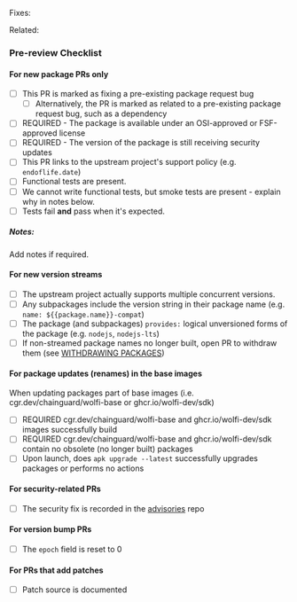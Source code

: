 <!---
Provide a short summary in the Title above. Examples of good PR titles:
* "ruby-3.1: new package"
* "haproxy: fix CVE-2014-123456"
-->

<!--
Please include references to any related issues or delete this section otherwise.
 -->

Fixes:

Related:

### Pre-review Checklist

<!--
This checklist is mostly useful as a reminder of small things that can easily be
forgotten – it is meant as a helpful tool rather than hoops to jump through.

At the moment of this PR you have the most information on what all the change
will affect, so please take the time to jot it down.

Put an `x` in all the items that apply, make notes next to any that haven't been
addressed, and remove any items that are not relevant to this PR.

-->

#### For new package PRs only
<!-- remove if unrelated -->
- [ ] This PR is marked as fixing a pre-existing package request bug
  - [ ] Alternatively, the PR is marked as related to a pre-existing package request bug, such as a dependency
- [ ] REQUIRED - The package is available under an OSI-approved or FSF-approved license
- [ ] REQUIRED - The version of the package is still receiving security updates
- [ ] This PR links to the upstream project's support policy (e.g. `endoflife.date`)
- [ ] Functional tests are present.
- [ ] We cannot write functional tests, but smoke tests are present - explain why in notes below.
- [ ] Tests fail **and** pass when it's expected.

##### Notes:
Add notes if required.

#### For new version streams
<!-- remove if unrelated -->
- [ ] The upstream project actually supports multiple concurrent versions.
- [ ] Any subpackages include the version string in their package name (e.g. `name: ${{package.name}}-compat`)
- [ ] The package (and subpackages) `provides:` logical unversioned forms of the package (e.g. `nodejs`, `nodejs-lts`)
- [ ] If non-streamed package names no longer built, open PR to withdraw them (see [WITHDRAWING PACKAGES](https://github.com/wolfi-dev/os/blob/main/WITHDRAWING_PACKAGES.md))

#### For package updates (renames) in the base images
<!-- remove if unrelated -->
When updating packages part of base images (i.e. cgr.dev/chainguard/wolfi-base or ghcr.io/wolfi-dev/sdk)
- [ ] REQUIRED cgr.dev/chainguard/wolfi-base and ghcr.io/wolfi-dev/sdk images successfully build
- [ ] REQUIRED cgr.dev/chainguard/wolfi-base and ghcr.io/wolfi-dev/sdk contain no obsolete (no longer built) packages
- [ ] Upon launch, does `apk upgrade --latest` successfully upgrades packages or performs no actions

#### For security-related PRs
<!-- remove if unrelated -->
- [ ] The security fix is recorded in the [advisories](https://github.com/wolfi-dev/advisories) repo

#### For version bump PRs
<!-- remove if unrelated -->
- [ ] The `epoch` field is reset to 0

#### For PRs that add patches
<!-- remove if unrelated -->
- [ ] Patch source is documented
